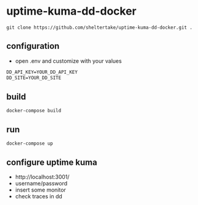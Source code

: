 # uptime-kuma-dd-docker

```shell
git clone https://github.com/sheltertake/uptime-kuma-dd-docker.git .

```

## configuration

 - open .env and customize with your values

```txt
DD_API_KEY=YOUR_DD_API_KEY
DD_SITE=YOUR_DD_SITE
```

## build

```shell
docker-compose build
```

## run

```shell
docker-compose up
```

## configure uptime kuma

 - http://localhost:3001/
 - username/password
 - insert some monitor
 - check traces in dd
